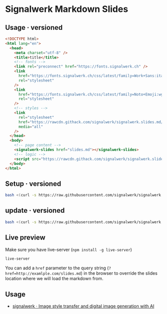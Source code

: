 # Signalwerk Markdown Slides

## Usage · versioned

```html
<!DOCTYPE html>
<html lang="en">
  <head>
    <meta charset="utf-8" />
    <title>title</title>
    <!-- fonts -->
    <link rel="preconnect" href="https://fonts.signalwerk.ch" />
    <link
      href="https://fonts.signalwerk.ch/css/latest/family=Work+Sans:ital,wght@0,100..900;1,100..900.css"
      rel="stylesheet"
    />
    <link
      href="https://fonts.signalwerk.ch/css/latest/family=Noto+Emoji:wght@300..700.css"
      rel="stylesheet"
    />
    <!-- styles -->
    <link
      rel="stylesheet"
      href="https://rawcdn.githack.com/signalwerk/signalwerk.slides.md/cbb12a5/base.css"
      media="all"
    />
  </head>
  <body>
    <!-- page content -->
    <signalwerk-slides href="slides.md"></signalwerk-slides>
    <!-- logic -->
    <script src="https://rawcdn.githack.com/signalwerk/signalwerk.slides.md/cbb12a5/index.js"></script>
  </body>
</html>
```

## Setup · versioned

```sh
bash <(curl -s https://raw.githubusercontent.com/signalwerk/signalwerk.slides.md/main/init.sh)
```

## update · versioned

```sh
bash <(curl -s https://raw.githubusercontent.com/signalwerk/signalwerk.slides.md/main/update.sh)
```

## Live preview

Make sure you have live-server (`npm install -g live-server`)

```sh
live-server
```

You can add a `href` parameter to the query string (`?href=http://examlple.com/slides.md`) in the browser to override the slides location where we will load the markdown from.

## Usage

- [signalwerk · Image style transfer and digital image generation with AI](https://signalwerk.github.io/talk.ai-image-generation/)
